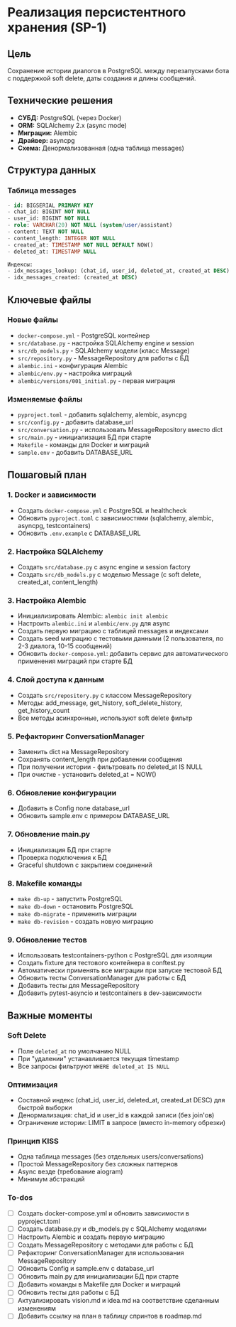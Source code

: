 <!-- d51c60a2-a887-4587-bee8-ca328f83479c c13e8f7d-3976-4dff-8f53-fd3fb1bce7ec -->
# Реализация персистентного хранения (SP-1)

## Цель

Сохранение истории диалогов в PostgreSQL между перезапусками бота с поддержкой soft delete, даты создания и длины сообщений.

## Технические решения

- **СУБД:** PostgreSQL (через Docker)
- **ORM:** SQLAlchemy 2.x (async mode)
- **Миграции:** Alembic
- **Драйвер:** asyncpg
- **Схема:** Денормализованная (одна таблица messages)

## Структура данных

### Таблица messages

```sql
- id: BIGSERIAL PRIMARY KEY
- chat_id: BIGINT NOT NULL
- user_id: BIGINT NOT NULL
- role: VARCHAR(20) NOT NULL (system/user/assistant)
- content: TEXT NOT NULL
- content_length: INTEGER NOT NULL
- created_at: TIMESTAMP NOT NULL DEFAULT NOW()
- deleted_at: TIMESTAMP NULL

Индексы:
- idx_messages_lookup: (chat_id, user_id, deleted_at, created_at DESC)
- idx_messages_created: (created_at DESC)
```

## Ключевые файлы

### Новые файлы

- `docker-compose.yml` - PostgreSQL контейнер
- `src/database.py` - настройка SQLAlchemy engine и session
- `src/db_models.py` - SQLAlchemy модели (класс Message)
- `src/repository.py` - MessageRepository для работы с БД
- `alembic.ini` - конфигурация Alembic
- `alembic/env.py` - настройка миграций
- `alembic/versions/001_initial.py` - первая миграция

### Изменяемые файлы

- `pyproject.toml` - добавить sqlalchemy, alembic, asyncpg
- `src/config.py` - добавить database_url
- `src/conversation.py` - использовать MessageRepository вместо dict
- `src/main.py` - инициализация БД при старте
- `Makefile` - команды для Docker и миграций
- `sample.env` - добавить DATABASE_URL

## Пошаговый план

### 1. Docker и зависимости

- Создать `docker-compose.yml` с PostgreSQL и healthcheck
- Обновить `pyproject.toml` с зависимостями (sqlalchemy, alembic, asyncpg, testcontainers)
- Обновить `.env.example` с DATABASE_URL

### 2. Настройка SQLAlchemy

- Создать `src/database.py` с async engine и session factory
- Создать `src/db_models.py` с моделью Message (с soft delete, created_at, content_length)

### 3. Настройка Alembic

- Инициализировать Alembic: `alembic init alembic`
- Настроить `alembic.ini` и `alembic/env.py` для async
- Создать первую миграцию с таблицей messages и индексами
- Создать seed миграцию с тестовыми данными (2 пользователя, по 2-3 диалога, 10-15 сообщений)
- Обновить `docker-compose.yml`: добавить сервис для автоматического применения миграций при старте БД

### 4. Слой доступа к данным

- Создать `src/repository.py` с классом MessageRepository
- Методы: add_message, get_history, soft_delete_history, get_history_count
- Все методы асинхронные, используют soft delete фильтр

### 5. Рефакторинг ConversationManager

- Заменить dict на MessageRepository
- Сохранять content_length при добавлении сообщения
- При получении истории - фильтровать по deleted_at IS NULL
- При очистке - установить deleted_at = NOW()

### 6. Обновление конфигурации

- Добавить в Config поле database_url
- Обновить sample.env с примером DATABASE_URL

### 7. Обновление main.py

- Инициализация БД при старте
- Проверка подключения к БД
- Graceful shutdown с закрытием соединений

### 8. Makefile команды

- `make db-up` - запустить PostgreSQL
- `make db-down` - остановить PostgreSQL
- `make db-migrate` - применить миграции
- `make db-revision` - создать новую миграцию

### 9. Обновление тестов

- Использовать testcontainers-python с PostgreSQL для изоляции
- Создать fixture для тестового контейнера в conftest.py
- Автоматически применять все миграции при запуске тестовой БД
- Обновить тесты ConversationManager для работы с БД
- Добавить тесты для MessageRepository
- Добавить pytest-asyncio и testcontainers в dev-зависимости

## Важные моменты

### Soft Delete

- Поле `deleted_at` по умолчанию NULL
- При "удалении" устанавливается текущая timestamp
- Все запросы фильтруют `WHERE deleted_at IS NULL`

### Оптимизация

- Составной индекс (chat_id, user_id, deleted_at, created_at DESC) для быстрой выборки
- Денормализация: chat_id и user_id в каждой записи (без join'ов)
- Ограничение истории: LIMIT в запросе (вместо in-memory обрезки)

### Принцип KISS

- Одна таблица messages (без отдельных users/conversations)
- Простой MessageRepository без сложных паттернов
- Async везде (требование aiogram)
- Минимум абстракций

### To-dos

- [ ] Создать docker-compose.yml и обновить зависимости в pyproject.toml
- [ ] Создать database.py и db_models.py с SQLAlchemy моделями
- [ ] Настроить Alembic и создать первую миграцию
- [ ] Создать MessageRepository с методами для работы с БД
- [ ] Рефакторинг ConversationManager для использования MessageRepository
- [ ] Обновить Config и sample.env с database_url
- [ ] Обновить main.py для инициализации БД при старте
- [ ] Добавить команды в Makefile для Docker и миграций
- [ ] Обновить тесты для работы с БД
- [ ] Актуализировать vision.md и idea.md на соответствие сделанным изменениям
- [ ] Добавить ссылку на план в таблицу спринтов в roadmap.md